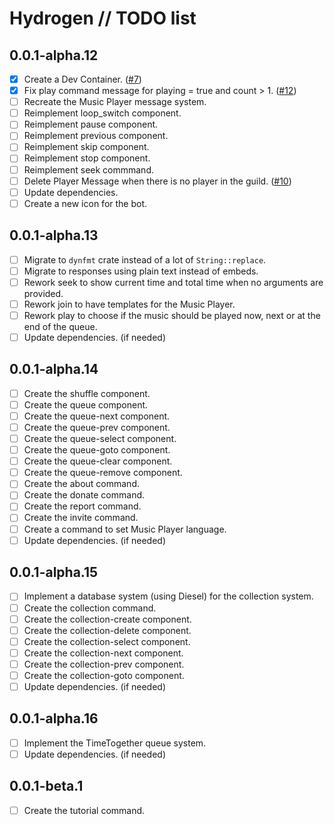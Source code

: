# Hydrogen // TODO list

## 0.0.1-alpha.12

- [x] Create a Dev Container. ([#7](https://github.com/nashiradeer/hydrogen-bot/issues/7))
- [x] Fix play command message for playing = true and count > 1. ([#12](https://github.com/nashiradeer/hydrogen-bot/issues/12))
- [ ] Recreate the Music Player message system.
- [ ] Reimplement loop_switch component.
- [ ] Reimplement pause component.
- [ ] Reimplement previous component.
- [ ] Reimplement skip component.
- [ ] Reimplement stop component.
- [ ] Reimplement seek commmand.
- [ ] Delete Player Message when there is no player in the guild. ([#10](https://github.com/nashiradeer/hydrogen-bot/issues/10))
- [ ] Update dependencies.
- [ ] Create a new icon for the bot.

## 0.0.1-alpha.13

- [ ] Migrate to `dynfmt` crate instead of a lot of `String::replace`.
- [ ] Migrate to responses using plain text instead of embeds.
- [ ] Rework seek to show current time and total time when no arguments are provided.
- [ ] Rework join to have templates for the Music Player.
- [ ] Rework play to choose if the music should be played now, next or at the end of the queue.
- [ ] Update dependencies. (if needed)

## 0.0.1-alpha.14

- [ ] Create the shuffle component.
- [ ] Create the queue component.
- [ ] Create the queue-next component.
- [ ] Create the queue-prev component.
- [ ] Create the queue-select component.
- [ ] Create the queue-goto component.
- [ ] Create the queue-clear component.
- [ ] Create the queue-remove component.
- [ ] Create the about command.
- [ ] Create the donate command.
- [ ] Create the report command.
- [ ] Create the invite command.
- [ ] Create a command to set Music Player language.
- [ ] Update dependencies. (if needed)

## 0.0.1-alpha.15

- [ ] Implement a database system (using Diesel) for the collection system.
- [ ] Create the collection command.
- [ ] Create the collection-create component.
- [ ] Create the collection-delete component.
- [ ] Create the collection-select component.
- [ ] Create the collection-next component.
- [ ] Create the collection-prev component.
- [ ] Create the collection-goto component.
- [ ] Update dependencies. (if needed)

## 0.0.1-alpha.16

- [ ] Implement the TimeTogether queue system.
- [ ] Update dependencies. (if needed)

## 0.0.1-beta.1

- [ ] Create the tutorial command.